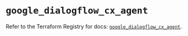 # `google_dialogflow_cx_agent`

Refer to the Terraform Registry for docs: [`google_dialogflow_cx_agent`](https://registry.terraform.io/providers/hashicorp/google/6.38.0/docs/resources/dialogflow_cx_agent).
